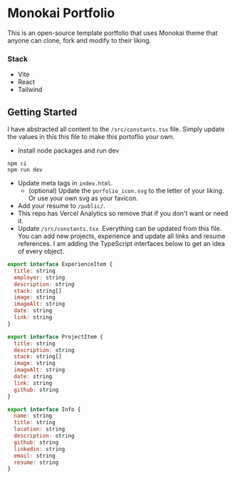 # Monokai Portfolio

This is an open-source template portfolio that uses Monokai theme that anyone can clone, fork and modify to their liking.

### Stack

- Vite
- React
- Tailwind

## Getting Started

I have abstracted all content to the `/src/constants.tsx` file. Simply update the values in this this file to make this portoflio your own.

- Install node packages and run dev

```
npm ci
npm run dev
```

- Update meta tags in `index.html`.
  - (optional) Update the `porfolio_icon.svg` to the letter of your liking. Or use your own svg as your favicon.
- Add your resume to `/public/`.
- This repo has Vercel Analytics so remove that if you don't want or need it.
- Update `/src/constants.tsx`. Everything can be updated from this file. You can add new projects, experience and update all links and resume references. I am adding the TypeScript interfaces below to get an idea of every object.

```javascript
export interface ExperienceItem {
  title: string
  employer: string
  description: string
  stack: string[]
  image: string
  imageAlt: string
  date: string
  link: string
}

export interface ProjectItem {
  title: string
  description: string
  stack: string[]
  image: string
  imageAlt: string
  date: string
  link: string
  github: string
}

export interface Info {
  name: string
  title: string
  location: string
  description: string
  github: string
  linkedin: string
  email: string
  resume: string
}
```
